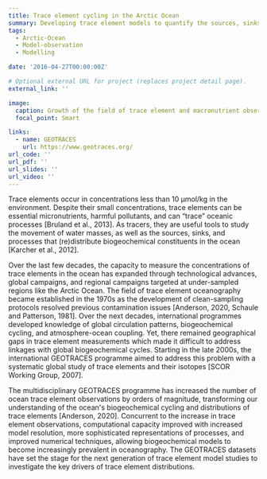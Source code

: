 ```yaml
---
title: Trace element cycling in the Arctic Ocean
summary: Developing trace element models to quantify the sources, sinks, and processes governing trace element distributions.
tags:
  - Arctic-Ocean
  - Model-observation
  - Modelling

date: '2016-04-27T00:00:00Z'

# Optional external URL for project (replaces project detail page).
external_link: ''

image: 
  caption: Growth of the field of trace element and macronutrient observations from large coordinated international ocean research programmes based on annual number of publications associated with these programs.
  focal_point: Smart

links:
  - name: GEOTRACES
    url: https://www.geotraces.org/
url_code: ''
url_pdf: ''
url_slides: ''
url_video: ''
---
```


Trace elements occur in concentrations less than 10 µmol/kg in the environment. Despite their small concentrations, trace elements can be essential micronutrients, harmful pollutants, and can “trace” oceanic processes [Bruland et al., 2013]. As tracers, they are useful tools to study the movement of water masses, as well as the sources, sinks, and processes that (re)distribute biogeochemical constituents in the ocean [Karcher et al., 2012].

Over the last few decades, the capacity to measure the concentrations of trace elements in the ocean has expanded through technological advances, global campaigns, and regional campaigns targeted at under-sampled regions like the Arctic Ocean. The field of trace element oceanography became established in the 1970s as the development of clean-sampling protocols resolved previous contamination issues [Anderson, 2020, Schaule and Patterson, 1981]. Over the next decades, international programmes developed knowledge of global circulation patterns, biogeochemical cycling, and atmosphere-ocean coupling. Yet, there remained geographical gaps in trace element measurements which made it difficult to address linkages with global biogeochemical cycles. Starting in the late 2000s, the international GEOTRACES programme aimed to address this problem with a systematic global study of trace elements and their isotopes [SCOR Working Group, 2007].

The multidisciplinary GEOTRACES programme has increased the number of ocean trace element observations by orders of magnitude, transforming our understanding of the ocean's biogeochemical cycling and distributions of trace elements [Anderson, 2020]. Concurrent to the increase in trace element observations, computational capacity improved with increased model resolution, more sophisticated representations of processes, and improved numerical techniques, allowing biogeochemical models to become increasingly prevalent in oceanography. The GEOTRACES datasets have set the stage for the next generation of trace element model studies to investigate the key drivers of trace element distributions.
